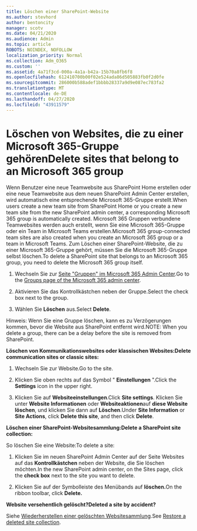 ```yaml
---
title: Löschen einer SharePoint-Website
ms.author: stevhord
author: bentoncity
manager: scotv
ms.date: 04/21/2020
ms.audience: Admin
ms.topic: article
ROBOTS: NOINDEX, NOFOLLOW
localization_priority: Normal
ms.collection: Adm_O365
ms.custom: ''
ms.assetid: 4a71f3cd-000a-4a1a-b42a-15b70a8fb6f8
ms.openlocfilehash: 612410700b00f02e524ada86d505883fb0f2d0fe
ms.sourcegitcommit: 286000b588adef1bbbb28337a9d9e087ec783fa2
ms.translationtype: MT
ms.contentlocale: de-DE
ms.lasthandoff: 04/27/2020
ms.locfileid: "43911579"
---
```

# <a name="delete-sites-that-belong-to-an-microsoft-365-group"></a><span data-ttu-id="3da97-102">Löschen von Websites, die zu einer Microsoft 365-Gruppe gehören</span><span class="sxs-lookup"><span data-stu-id="3da97-102">Delete sites that belong to an Microsoft 365 group</span></span>

<span data-ttu-id="3da97-103">Wenn Benutzer eine neue Teamwebsite aus SharePoint Home erstellen oder eine neue Teamwebsite aus dem neuen SharePoint Admin Center erstellen, wird automatisch eine entsprechende Microsoft 365-Gruppe erstellt.</span><span class="sxs-lookup"><span data-stu-id="3da97-103">When users create a new team site from SharePoint Home or you create a new team site from the new SharePoint admin center, a corresponding Microsoft 365 group is automatically created.</span></span> <span data-ttu-id="3da97-104">Microsoft 365 Gruppen verbundene Teamwebsites werden auch erstellt, wenn Sie eine Microsoft 365-Gruppe oder ein Team in Microsoft Teams erstellen.</span><span class="sxs-lookup"><span data-stu-id="3da97-104">Microsoft 365 group-connected team sites are also created when you create an Microsoft 365 group or a team in Microsoft Teams.</span></span> <span data-ttu-id="3da97-105">Zum Löschen einer SharePoint-Website, die zu einer Microsoft 365-Gruppe gehört, müssen Sie die Microsoft 365-Gruppe selbst löschen.</span><span class="sxs-lookup"><span data-stu-id="3da97-105">To delete a SharePoint site that belongs to an Microsoft 365 group, you need to delete the Microsoft 365 group itself.</span></span> 
  
1. <span data-ttu-id="3da97-106">Wechseln Sie zur [Seite "Gruppen" im Microsoft 365 Admin Center](https://portal.office.com/adminportal/home#/groups).</span><span class="sxs-lookup"><span data-stu-id="3da97-106">Go to the [Groups page of the Microsoft 365 admin center](https://portal.office.com/adminportal/home#/groups).</span></span>
    
2. <span data-ttu-id="3da97-107">Aktivieren Sie das Kontrollkästchen neben der Gruppe.</span><span class="sxs-lookup"><span data-stu-id="3da97-107">Select the check box next to the group.</span></span>
    
3. <span data-ttu-id="3da97-108">Wählen Sie **Löschen** aus.</span><span class="sxs-lookup"><span data-stu-id="3da97-108">Select **Delete**.</span></span>
    
<span data-ttu-id="3da97-109">Hinweis: Wenn Sie eine Gruppe löschen, kann es zu Verzögerungen kommen, bevor die Website aus SharePoint entfernt wird.</span><span class="sxs-lookup"><span data-stu-id="3da97-109">NOTE: When you delete a group, there can be a delay before the site is removed from SharePoint.</span></span>
  
<span data-ttu-id="3da97-110">**Löschen von Kommunikationswebsites oder klassischen Websites:**</span><span class="sxs-lookup"><span data-stu-id="3da97-110">**Delete communication sites or classic sites:**</span></span>

1. <span data-ttu-id="3da97-111">Wechseln Sie zur Website.</span><span class="sxs-lookup"><span data-stu-id="3da97-111">Go to the site.</span></span>
  
2. <span data-ttu-id="3da97-112">Klicken Sie oben rechts auf das Symbol " **Einstellungen** ".</span><span class="sxs-lookup"><span data-stu-id="3da97-112">Click the **Settings** icon in the upper right.</span></span> 
  
3. <span data-ttu-id="3da97-113">Klicken Sie auf **Websiteeinstellungen**.</span><span class="sxs-lookup"><span data-stu-id="3da97-113">Click **Site settings**.</span></span> <span data-ttu-id="3da97-114">Klicken Sie unter **Website Informationen** oder **Websiteaktionen**auf **diese Website löschen**, und klicken Sie dann auf **Löschen**.</span><span class="sxs-lookup"><span data-stu-id="3da97-114">Under **Site Information** or **Site Actions**, click **Delete this site**, and then click **Delete**.</span></span>
  
<span data-ttu-id="3da97-115">**Löschen einer SharePoint-Websitesammlung:**</span><span class="sxs-lookup"><span data-stu-id="3da97-115">**Delete a SharePoint site collection:**</span></span>

<span data-ttu-id="3da97-116">So löschen Sie eine Website:</span><span class="sxs-lookup"><span data-stu-id="3da97-116">To delete a site:</span></span>
  
1. <span data-ttu-id="3da97-117">Klicken Sie im neuen SharePoint Admin Center auf der Seite Websites auf das **Kontrollkästchen** neben der Website, die Sie löschen möchten.</span><span class="sxs-lookup"><span data-stu-id="3da97-117">In the new SharePoint admin center, on the Sites page, click the **check box** next to the site you want to delete.</span></span> 
    
2. <span data-ttu-id="3da97-118">Klicken Sie auf der Symbolleiste des Menübands auf **löschen.**</span><span class="sxs-lookup"><span data-stu-id="3da97-118">On the ribbon toolbar, click **Delete.**</span></span>
    
<span data-ttu-id="3da97-119">**Website versehentlich gelöscht?**</span><span class="sxs-lookup"><span data-stu-id="3da97-119">**Deleted a site by accident?**</span></span>

<span data-ttu-id="3da97-120">Siehe [Wiederherstellen einer gelöschten Websitesammlung](https://go.microsoft.com/fwlink/?linkid=867660).</span><span class="sxs-lookup"><span data-stu-id="3da97-120">See [Restore a deleted site collection](https://go.microsoft.com/fwlink/?linkid=867660).</span></span>
  


